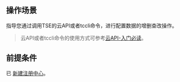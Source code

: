 ## 操作场景
指导您通过调用TSE的云API或者tccli命令，进行配置数据的增删查改操作。
> 云API或者tccli命令的使用方式可参考[云API-入门必读](https://cloud.tencent.com/document/product/1278/46696)。

## 前提条件
已 [新建注册中心](https://cloud.tencent.com/document/product/1364/52746)。
